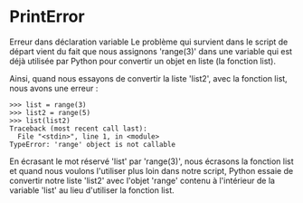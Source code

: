 # PrintError
Erreur dans  déclaration variable 
Le problème qui survient dans le script de départ vient du fait que nous assignons 'range(3)' dans une variable qui est déjà utilisée par Python pour convertir un objet en liste (la fonction list).

Ainsi, quand nous essayons de convertir la liste 'list2', avec la fonction list, nous avons une erreur :

    >>> list = range(3)
    >>> list2 = range(5)
    >>> list(list2)
    Traceback (most recent call last):
      File "<stdin>", line 1, in <module>
    TypeError: 'range' object is not callable

En écrasant le mot réservé 'list' par 'range(3)', nous écrasons la fonction list et quand nous voulons l'utiliser plus loin dans notre script, Python essaie de convertir notre liste 'list2' avec l'objet 'range' contenu à l'intérieur de la variable 'list' au lieu d'utiliser la fonction list.
